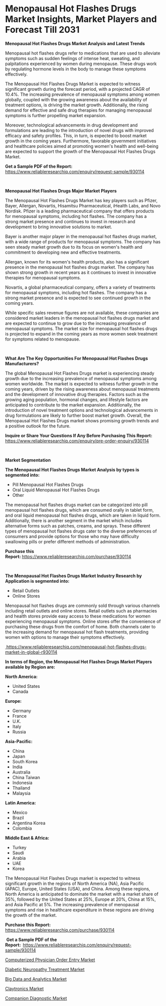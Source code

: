 <p><h1>Menopausal Hot Flashes Drugs Market Insights, Market Players and Forecast Till 2031</h1></p><p><strong>Menopausal Hot Flashes Drugs Market Analysis and Latest Trends</strong></p>
<p><p>Menopausal hot flashes drugs refer to medications that are used to alleviate symptoms such as sudden feelings of intense heat, sweating, and palpitations experienced by women during menopause. These drugs work by regulating hormone levels in the body to manage these symptoms effectively.</p><p>The Menopausal Hot Flashes Drugs Market is expected to witness significant growth during the forecast period, with a projected CAGR of 10.4%. The increasing prevalence of menopausal symptoms among women globally, coupled with the growing awareness about the availability of treatment options, is driving the market growth. Additionally, the rising demand for effective and safe drug therapies for managing menopausal symptoms is further propelling market expansion.</p><p>Moreover, technological advancements in drug development and formulations are leading to the introduction of novel drugs with improved efficacy and safety profiles. This, in turn, is expected to boost market growth in the coming years. Furthermore, favorable government initiatives and healthcare policies aimed at promoting women's health and well-being are expected to support the growth of the Menopausal Hot Flashes Drugs Market.</p></p>
<p><strong>Get a Sample PDF of the Report:&nbsp;</strong> <a href="https://www.reliableresearchiq.com/enquiry/request-sample/930114">https://www.reliableresearchiq.com/enquiry/request-sample/930114</a></p>
<p>&nbsp;</p>
<p><strong>Menopausal Hot Flashes Drugs Major Market Players</strong></p>
<p><p>The Menopausal Hot Flashes Drugs Market has key players such as Pfizer, Bayer, Allergan, Novartis, Hisamitsu Pharmaceutical, iHealth Labs, and Novo Nordisk. Pfizer is a leading pharmaceutical company that offers products for menopausal symptoms, including hot flashes. The company has a strong market presence and continues to invest in research and development to bring innovative solutions to market.</p><p>Bayer is another major player in the menopausal hot flashes drugs market, with a wide range of products for menopausal symptoms. The company has seen steady market growth due to its focus on women's health and commitment to developing new and effective treatments.</p><p>Allergan, known for its women's health products, also has a significant presence in the menopausal hot flashes drugs market. The company has shown strong growth in recent years as it continues to invest in innovative therapies for menopausal symptoms.</p><p>Novartis, a global pharmaceutical company, offers a variety of treatments for menopausal symptoms, including hot flashes. The company has a strong market presence and is expected to see continued growth in the coming years.</p><p>While specific sales revenue figures are not available, these companies are considered market leaders in the menopausal hot flashes drugs market and are expected to continue to grow due to the increasing prevalence of menopausal symptoms. The market size for menopausal hot flashes drugs is projected to expand in the coming years as more women seek treatment for symptoms related to menopause.</p></p>
<p>&nbsp;</p>
<p><strong>What Are The Key Opportunities For Menopausal Hot Flashes Drugs Manufacturers?</strong></p>
<p><p>The global Menopausal Hot Flashes Drugs market is experiencing steady growth due to the increasing prevalence of menopausal symptoms among women worldwide. The market is expected to witness further growth in the coming years, driven by the rising awareness about menopausal treatments and the development of innovative drug therapies. Factors such as the growing aging population, hormonal changes, and lifestyle factors are anticipated to contribute to the market expansion. Additionally, the introduction of novel treatment options and technological advancements in drug formulations are likely to further boost market growth. Overall, the Menopausal Hot Flashes Drugs market shows promising growth trends and a positive outlook for the future.</p></p>
<p><strong>Inquire or Share Your Questions If Any Before Purchasing This Report:</strong> <a href="https://www.reliableresearchiq.com/enquiry/pre-order-enquiry/930114">https://www.reliableresearchiq.com/enquiry/pre-order-enquiry/930114</a></p>
<p>&nbsp;</p>
<p><strong>Market Segmentation</strong></p>
<p><strong>The Menopausal Hot Flashes Drugs Market Analysis by types is segmented into:</strong></p>
<p><ul><li>Pill Menopausal Hot Flashes Drugs</li><li>Oral Liquid Menopausal Hot Flashes Drugs</li><li>Other</li></ul></p>
<p><p>The menopausal hot flashes drugs market can be categorized into pill menopausal hot flashes drugs, which are consumed orally in tablet form, and oral liquid menopausal hot flashes drugs, which are taken in liquid form. Additionally, there is another segment in the market which includes alternative forms such as patches, creams, and sprays. These different types of menopausal hot flashes drugs cater to the diverse preferences of consumers and provide options for those who may have difficulty swallowing pills or prefer different methods of administration.</p></p>
<p><strong>Purchase this Report:&nbsp;</strong><a href="https://www.reliableresearchiq.com/purchase/930114">https://www.reliableresearchiq.com/purchase/930114</a></p>
<p>&nbsp;</p>
<p><strong>The Menopausal Hot Flashes Drugs Market Industry Research by Application is segmented into:</strong></p>
<p><ul><li>Retail Outlets</li><li>Online Stores</li></ul></p>
<p><p>Menopausal hot flashes drugs are commonly sold through various channels including retail outlets and online stores. Retail outlets such as pharmacies and health stores provide easy access to these medications for women experiencing menopausal symptoms. Online stores offer the convenience of purchasing these drugs from the comfort of home. Both channels cater to the increasing demand for menopausal hot flash treatments, providing women with options to manage their symptoms effectively.</p></p>
<p><a href="https://www.reliableresearchiq.com/menopausal-hot-flashes-drugs-market-in-global-r930114">&nbsp;https://www.reliableresearchiq.com/menopausal-hot-flashes-drugs-market-in-global-r930114</a></p>
<p><strong>In terms of Region, the Menopausal Hot Flashes Drugs Market Players available by Region are:</strong></p>
<p>
    <p> <strong> North America: </strong>
        <ul>
            <li>United States</li>
            <li>Canada</li>
        </ul>
        </p> 
    <p> <strong> Europe: </strong>
        <ul>
            <li>Germany</li>
            <li>France</li>
            <li>U.K.</li>
            <li>Italy</li>
            <li>Russia</li>
        </ul>
        </p> 
    <p> <strong> Asia-Pacific: </strong>
        <ul>
            <li>China</li>
            <li>Japan</li>
            <li>South Korea</li>
            <li>India</li>
            <li>Australia</li>
            <li>China Taiwan</li>
            <li>Indonesia</li>
            <li>Thailand</li>
            <li>Malaysia</li>
        </ul>
        </p> 
    <p> <strong> Latin America: </strong>
        <ul>
            <li>Mexico</li>
            <li>Brazil</li>
            <li>Argentina Korea</li>
            <li>Colombia</li>
        </ul>
        </p> 
    <p> <strong> Middle East & Africa: </strong>
        <ul>
            <li>Turkey</li>
            <li>Saudi</li>
            <li>Arabia</li>
            <li>UAE</li>
            <li>Korea</li>
        </ul>
    </p>
    </p>
<p><p>The Menopausal Hot Flashes Drugs market is expected to witness significant growth in the regions of North America (NA), Asia Pacific (APAC), Europe, United States (USA), and China. Among these regions, North America is anticipated to dominate the market with a market share of 35%, followed by the United States at 25%, Europe at 20%, China at 15%, and Asia Pacific at 5%. The increasing prevalence of menopausal symptoms and rise in healthcare expenditure in these regions are driving the growth of the market.</p></p>
<p><strong>Purchase this Report: </strong><a href="https://www.reliableresearchiq.com/purchase/930114">https://www.reliableresearchiq.com/purchase/930114</a></p>
<p>&nbsp;<strong>Get a Sample PDF of the Report:&nbsp;&nbsp;</strong><a href="https://www.reliableresearchiq.com/enquiry/request-sample/930114">https://www.reliableresearchiq.com/enquiry/request-sample/930114</a></p>
<p><strong></strong></p>
<p><p><a href="https://medium.com/@gabrieluffman5656/insights-into-the-computerized-physician-order-entry-market-size-which-is-expanding-with-a-7-2-c39c9264dda2">Computerized Physician Order Entry Market</a></p><p><a href="https://medium.com/@jayrussel94/global-diabetic-neuropathy-treatment-market-is-projected-to-grow-at-a-cagr-of-13-9-b1456e2ee466">Diabetic Neuropathy Treatment Market</a></p><p><a href="https://medium.com/@haangelat16/big-data-and-analytics-market-global-market-share-and-ranking-overall-sales-and-demand-forecast-f4167de9b4c5">Big Data and Analytics Market</a></p><p><a href="https://medium.com/@earlecmcneil/global-claytronics-industry-research-report-competitive-landscape-market-size-regional-status-4d1044d56073">Claytronics Market</a></p><p><a href="https://medium.com/@gabrieluffman5656/companion-diagnostic-industry-sector-market-dynamics-and-future-scenarios-2024-2031-c250ecade636">Companion Diagnostic Market</a></p></p>